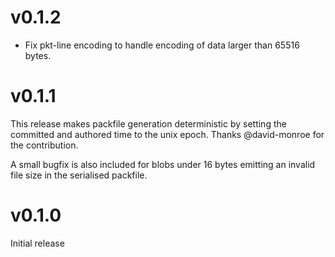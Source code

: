# v0.1.2
* Fix pkt-line encoding to handle encoding of data larger than 65516 bytes.

# v0.1.1

This release makes packfile generation deterministic by setting the committed and authored time to the unix epoch. Thanks @david-monroe for the contribution.

A small bugfix is also included for blobs under 16 bytes emitting an invalid file size in the serialised packfile.

# v0.1.0

Initial release
